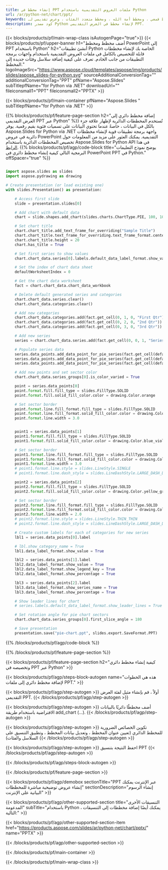 ```yaml
---
title: إنشاء مخطط في PPT ملفات العروض التقديمية باستخدام Python
url: /ar/python-net/chart/ppt/
keywords: إنشاء مخطط ، وإنشاء مخطط مبعثر ، وإنشاء مخطط دائري ، وإنشاء مخطط هيكلي ، وإنشاء مخطط أسهم ، وإنشاء مخطط مربع وشعير ، وإنشاء مخطط مدرج تكراري ، وإنشاء مخطط قمعي ، ومخطط أمة الله ، ومخطط متعدد الفئات ، وعرض تقديمي لـ PowerPoint ، Python
description: كود مصدر Python لإنشاء مخطط في العرض التقديمي PPT.
---
```


{{< blocks/products/pf/main-wrap-class isAutogenPage="true">}}
{{< blocks/products/pf/upper-banner h1="أضف مخطط ومخطط PowerPoint إلى PPT باستخدام Python" h2="أنشئ تطبيقات Python الخاصة بك لإنشاء مخططات قابلة للتخصيص بالكامل في ملفات العروض التقديمية باستخدام واجهات برمجة التطبيقات من جانب الخادم. تعرف على كيفية إضافة سلاسل وفئات جديدة إلى المخطط." logoImageSrc="https://www.aspose.cloud/templates/aspose/img/products/slides/aspose_slides-for-python.svg" sourceAdditionalConversionTag="" additionalConversionTag="PPT" pfName="Aspose.Slides" subTitlepfName="for Python via .NET" downloadUrl="" fileiconsmall1="PPT" fileiconsmall2="PPTX" >}}

{{< blocks/products/pf/main-container pfName="Aspose.Slides " subTitlepfName="for Python via .NET" >}}

{{% blocks/products/pf/feature-page-section  h2="إضافة مخطط دائري إلى العرض التقديمي PPT عبر Python" %}}
تُستخدم المخططات الدائرية لإظهار علاقة جزء بالكل في البيانات ، خاصةً عندما تحتوي البيانات على تسميات فئوية بقيم رقمية. يوفر Aspose.Slides for Python via .NET واجهة برمجة تطبيقات قوية لإنشاء مخططات دائرية في عروض PowerPoint التقديمية. يمكنك العثور على مزيد من المعلومات حول تخصيص المخططات الدائرية باستخدام Aspose.Slides for Python API في هذا [الرابط](https://docs.aspose.com/slides/python-net/pie-chart/).
{{% blocks/products/pf/agp/code-block title="يوضح نموذج التعليمات البرمجية التالي كيفية إنشاء مخطط دائري في PowerPoint PPT في Python." offSpacer="true" %}}

```py

import aspose.slides as slides
import aspose.pydrawing as drawing

# Create presentation (or load existing one) 
with slides.Presentation() as presentation:

    # Access first slide
    slide = presentation.slides[0]

    # Add chart with default data
    chart = slide.shapes.add_chart(slides.charts.ChartType.PIE, 100, 100, 400, 400)

    # Set chart title
    chart.chart_title.add_text_frame_for_overriding("Sample Title")
    chart.chart_title.text_frame_for_overriding.text_frame_format.center_text = slides.NullableBool(True)
    chart.chart_title.height = 20
    chart.has_title = True

    # Set first series to show values
    chart.chart_data.series[0].labels.default_data_label_format.show_value = True

    # Set the index of chart data sheet
    defaultWorksheetIndex = 0

    # Get the chart data worksheet
    fact = chart.chart_data.chart_data_workbook

    # Delete default generated series and categories
    chart.chart_data.series.clear()
    chart.chart_data.categories.clear()

    # Add new categories
    chart.chart_data.categories.add(fact.get_cell(0, 1, 0, "First Qtr"))
    chart.chart_data.categories.add(fact.get_cell(0, 2, 0, "2nd Qtr"))
    chart.chart_data.categories.add(fact.get_cell(0, 3, 0, "3rd Qtr"))

    # Add new series
    series = chart.chart_data.series.add(fact.get_cell(0, 0, 1, "Series 1"), chart.type)

    # Populate series data
    series.data_points.add_data_point_for_pie_series(fact.get_cell(defaultWorksheetIndex, 1, 1, 20))
    series.data_points.add_data_point_for_pie_series(fact.get_cell(defaultWorksheetIndex, 2, 1, 50))
    series.data_points.add_data_point_for_pie_series(fact.get_cell(defaultWorksheetIndex, 3, 1, 30))

    # Add new points and set sector color
    chart.chart_data.series_groups[0].is_color_varied = True

    point = series.data_points[0]
    point.format.fill.fill_type = slides.FillType.SOLID
    point.format.fill.solid_fill_color.color = drawing.Color.orange

    # Set sector border
    point.format.line.fill_format.fill_type = slides.FillType.SOLID
    point.format.line.fill_format.solid_fill_color.color = drawing.Color.gray
    point.format.line.width = 3.0


    point1 = series.data_points[1]
    point1.format.fill.fill_type = slides.FillType.SOLID
    point1.format.fill.solid_fill_color.color = drawing.Color.blue_violet

    # Set sector border
    point1.format.line.fill_format.fill_type = slides.FillType.SOLID
    point1.format.line.fill_format.solid_fill_color.color = drawing.Color.blue
    point1.format.line.width = 3.0
    # point1.format.line.style = slides.LineStyle.SINGLE
    # point1.format.line.dash_style = slides.LineDashStyle.LARGE_DASH_DOT

    point2 = series.data_points[2]
    point2.format.fill.fill_type = slides.FillType.SOLID
    point2.format.fill.solid_fill_color.color = drawing.Color.yellow_green

    # Set sector border
    point2.format.line.fill_format.fill_type = slides.FillType.SOLID
    point2.format.line.fill_format.solid_fill_color.color = drawing.Color.red
    point2.format.line.width = 2.0
    # point2.format.line.style = slides.LineStyle.THIN_THIN
    # point2.format.line.dash_style = slides.LineDashStyle.LARGE_DASH_DOT_DOT

    # Create custom labels for each of categories for new series
    lbl1 = series.data_points[0].label

    # lbl.show_category_name = True
    lbl1.data_label_format.show_value = True

    lbl2 = series.data_points[1].label
    lbl2.data_label_format.show_value = True
    lbl2.data_label_format.show_legend_key = True
    lbl2.data_label_format.show_percentage = True

    lbl3 = series.data_points[2].label
    lbl3.data_label_format.show_series_name = True
    lbl3.data_label_format.show_percentage = True

    # Show leader lines for chart
    # series.labels.default_data_label_format.show_leader_lines = True

    # Set rotation angle for pie chart sectors
    chart.chart_data.series_groups[0].first_slice_angle = 180

    # Save presentation
    presentation.save("pie-chart.ppt", slides.export.SaveFormat.PPT)

```

{{% /blocks/products/pf/agp/code-block %}}

{{% /blocks/products/pf/feature-page-section %}}

{{< blocks/products/pf/feature-page-section  h2="كيفية إنشاء مخطط دائري وتخصيصه في PPT عبر Python" >}}

{{< blocks/products/pf/agp/steps-block-autogen name="هذه هي الخطوات لإضافة مخطط دائري إلى ملفات PPT." >}}

{{< blocks/products/pf/agp/step-autogen >}}
أولاً ، قم بإنشاء مثيل لفئة العرض التقديمي PPT.
{{< /blocks/products/pf/agp/step-autogen >}}

{{< blocks/products/pf/agp/step-autogen >}}
أضف مخططًا دائريًا بالبيانات الافتراضية باستخدام طريقة add_chart (...).
{{< /blocks/products/pf/agp/step-autogen >}}

{{< blocks/products/pf/agp/step-autogen >}}
تكوين الخصائص الضرورية للمخطط الدائري (تعيين عنوان المخطط ، وتعديل بيانات المخطط ، وتطبيق التنسيق على السلاسل والفئات)
{{< /blocks/products/pf/agp/step-autogen >}}

{{< blocks/products/pf/agp/step-autogen >}}
احفظ النتيجة بتنسيق PPT
{{< /blocks/products/pf/agp/step-autogen >}}

{{< /blocks/products/pf/agp/steps-block-autogen >}}

{{< /blocks/products/pf/feature-page-section >}}

{{< blocks/products/pf/agp/demobox sectionTitle="PPT عبر الإنترنت يمكنك إنشاء عروض توضيحية مباشرة للمخططات" sectionDescription="إنشاء الرسوم البيانية على الإنترنت" >}}

{{< blocks/products/pf/agp/other-supported-section title="التنسيقات الأخرى المدعومة" subTitle="باستخدام Python ، يمكنك أيضًا إضافة مخططات إلى التنسيقات التالية:" >}}

{{< blocks/products/pf/agp/other-supported-section-item href="https://products.aspose.com/slides/ar/python-net/chart/pptx/" name="PPTX" >}}


{{< /blocks/products/pf/agp/other-supported-section >}}

{{< /blocks/products/pf/main-container >}}
    
{{< /blocks/products/pf/main-wrap-class >}}